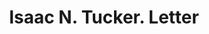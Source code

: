 ---
doi: 10.7916/D8H433H5
date_other: '1898'
date_other_textual: '1898'
form: correspondence
genre:
- Letters (correspondence)
name:
- Isaac N. Tucker
object_in_context_url: https://biggert.cul.columbia.edu/items/view/ave_biggert_00396
subject_hierarchical_geographic:
- Boston, Massachusetts, United States
subject_name:
- Isaac N. Tucker
title: Isaac N. Tucker. Letter
sort_title: Isaac N. Tucker. Letter
call_number: ave_biggert_00396
coordinates:
- 42.35805555555556,-71.06361111111111
pid: ave_biggert_00396
identifiers: ave_biggert_00396
thumbnail: https://derivativo-2.library.columbia.edu/iiif/2/ldpd:344140/full/!256,256/0/native.jpg
permalink: "/biggert/ave_biggert_00396/"
layout: iiif-image-page
---
